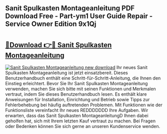 ## Sanit Spulkasten Montageanleitung PDF Download Free - Part-ym1 User Guide Repair - Service Owner Edition 9x1Qj

# <h2><a href="http://df7btk0.blite.top/?on=Sanit+Spulkasten+Montageanleitung">🔗Download 👉🔴 Sanit Spulkasten Montageanleitung</a></h2>

[![Sanit Spulkasten Montageanleitung new download](https://i.imgur.com/lujVjoI.png)](http://df7btk0.blite.top/?on=Sanit+Spulkasten+Montageanleitung)
Ihr neues Sanit Spulkasten Montageanleitung ist jetzt einsatzbereit. Dieses Benutzerhandbuch enthält eine Schritt-für-Schritt-Anleitung, die Ihnen den Einstieg erleichtert. Bevor Sie Ihr Sanit Spulkasten Montageanleitung verwenden, machen Sie sich bitte mit seinen Funktionen und Merkmalen vertraut, indem Sie dieses Benutzerhandbuch lesen. Es enthält klare Anweisungen für Installation, Einrichtung und Betrieb sowie Tipps zur Fehlerbehebung bei häufig auftretenden Problemen. Mit Funktionen wie der Funktionsliste vereinfacht Ihr neues REDDDDDDD Ihre Aufgaben. Wir erwarten, dass das Sanit Spulkasten MontageanleitungD Ihnen dabei geholfen hat, sich mit Ihrem letzten Kauf vertraut zu machen. Bei Fragen oder Bedenken können Sie sich gerne an unseren Kundenservice wenden.
